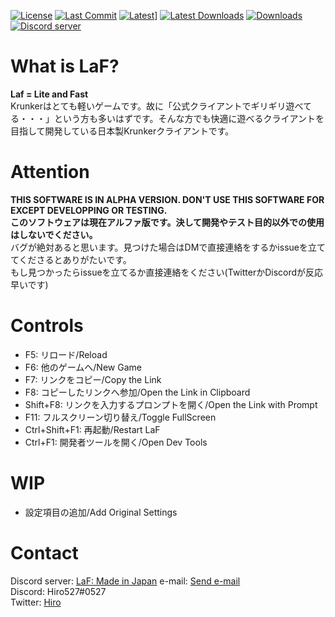 [![License](https://img.shields.io/github/license/Hiro527/LaF?style=flat-square)](https://github.com/Hiro527/LaF/blob/master/LICENSE)
[![Last Commit](https://img.shields.io/github/last-commit/Hiro527/LaF?style=flat-square)](https://github.com/Hiro527/LaF/tree/master)
[![Latest](https://img.shields.io/github/v/release/Hiro527/LaF?style=flat-square)](https://github.com/Hiro527/LaF/releases/latest)]
[![Latest Downloads](https://img.shields.io/github/downloads/Hiro527/LaF/latest/total?style=flat-square)](https://github.com/Hiro527/LaF/releases/latest)
[![Downloads](https://img.shields.io/github/downloads/Hiro527/LaF/total?style=flat-square&logo=appveyor)](https://github.com/Hiro527/LaF/releases)</br>
[![Discord server](https://discord.com/api/guilds/810717714745786378/widget.png)](https://discord.gg/MpuVpx6RY3)


# What is LaF?
**Laf = Lite and Fast**</br>
Krunkerはとても軽いゲームです。故に「公式クライアントでギリギリ遊べてる・・・」という方も多いはずです。そんな方でも快適に遊べるクライアントを目指して開発している日本製Krunkerクライアントです。</br>

# Attention
**THIS SOFTWARE IS IN ALPHA VERSION. DON'T USE THIS SOFTWARE FOR EXCEPT DEVELOPPING OR TESTING.**</br>
**このソフトウェアは現在アルファ版です。決して開発やテスト目的以外での使用はしないでください。**</br>
バグが絶対あると思います。見つけた場合はDMで直接連絡をするかissueを立ててくださるとありがたいです。</br>
もし見つかったらissueを立てるか直接連絡をください(TwitterかDiscordが反応早いです)

# Controls
- F5: リロード/Reload
- F6: 他のゲームへ/New Game
- F7: リンクをコピー/Copy the Link
- F8: コピーしたリンクへ参加/Open the Link in Clipboard
- Shift+F8: リンクを入力するプロンプトを開く/Open the Link with Prompt
- F11: フルスクリーン切り替え/Toggle FullScreen
- Ctrl+Shift+F1: 再起動/Restart LaF
- Ctrl+F1: 開発者ツールを開く/Open Dev Tools

# WIP
- 設定項目の追加/Add Original Settings

# Contact
Discord server: [LaF: Made in Japan](https://discord.gg/MpuVpx6RY3)
e-mail: [Send e-mail](mailto:hiro527.dev@gmail.com)</br>
Discord: Hiro527#0527</br>
Twitter: [Hiro](https://twitter.com/zHiro527)
